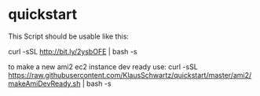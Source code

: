 # quickstart


This Script should be usable like this:

curl -sSL http://bit.ly/2ysbOFE | bash -s

to make a new ami2 ec2 instance dev ready use:
curl -sSL https://raw.githubusercontent.com/KlausSchwartz/quickstart/master/ami2/makeAmiDevReady.sh | bash -s
